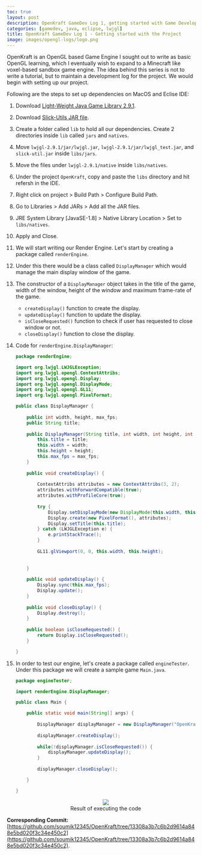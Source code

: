 ```yaml
---
toc: true
layout: post
description: OpenKraft GameDev Log 1, getting started with Game Development using Java
categories: [gamedev, java, eclipse, lwjgl]
title: OpenKraft GameDev Log 1 - Getting started with the Project
image: images/opengl-logs/logo.png
---
```


OpenKraft is an OpenGL based Game Engine I sought out to write as basic OpenGL learning, which I eventually wish to expand to a Minecraft like voxel-based sandbox game engine. The idea behind this series is not to write a tutorial, but to maintain a development log for the project. We would begin with setting up our project.

Following are the steps to set up dependencies on MacOS and Eclise IDE:

1. Download [Light-Weight Java Game Library 2.9.1](https://www.youtube.com/redirect?v=Jdkq-aSFEA0&redir_token=VvmPJMAt4oYnswtqJ1y7X61VGbJ8MTU5MzM3ODY2OEAxNTkzMjkyMjY4&event=video_description&q=http%3A%2F%2Fsourceforge.net%2Fprojects%2Fjava-game-lib%2Ffiles%2FOfficial%2520Releases%2FLWJGL%25202.9.1%2Flwjgl-2.9.1.zip%2Fdownload).

2. Download [Slick-Utils JAR file](https://www.youtube.com/redirect?v=Jdkq-aSFEA0&redir_token=VvmPJMAt4oYnswtqJ1y7X61VGbJ8MTU5MzM3ODY2OEAxNTkzMjkyMjY4&event=video_description&q=http%3A%2F%2Fslick.ninjacave.com%2Fslick-util.jar).

3. Create a folder called `lib` to hold all our dependencies. Create 2 directories inside `lib` called `jars` and `natives`.

4. Move `lwjgl-2.9.1/jar/lwjgl.jar`, `lwjgl-2.9.1/jar/lwjgl_test.jar`, and `slick-util.jar` inside `libs/jars`.

5. Move the files under `lwjgl-2.9.1/native` inside `libs/natives`.

6. Under the project `OpenKraft`, copy and paste the `libs` directory and hit refersh in the IDE.

7. Right click on project > Build Path > Configure Build Path.

8. Go to Libraries > Add JARs > Add all the JAR files.

9. JRE System Library [JavaSE-1.8] > Native Library Location > Set to `libs/natives`.

10. Apply and Close.

11. We will start writing our Render Engine. Let's start by creating a package called `renderEngine`.

12. Under this there would be a class called `DisplayManager` which would manage the main display window of the game.

13. The constructor of a `DisplayManager` object takes in the title of the game, width of the window, height of the window and maximum frame-rate of the game.

    - `createDisplay()` function to create the display.
    - `updateDisplay()` function to update the display.
    - `isCloseRequested()` function to check if user has requested to close window or not.
    - `closeDisplay()` function to close the display.

14. Code for `renderEngine.DisplayManager`:

    ```java
    package renderEngine;

    import org.lwjgl.LWJGLException;
    import org.lwjgl.opengl.ContextAttribs;
    import org.lwjgl.opengl.Display;
    import org.lwjgl.opengl.DisplayMode;
    import org.lwjgl.opengl.GL11;
    import org.lwjgl.opengl.PixelFormat;

    public class DisplayManager {
        
        public int width, height, max_fps;
        public String title;
        
        public DisplayManager(String title, int width, int height, int max_fps) {
            this.title = title;
            this.width = width;
            this.height = height;
            this.max_fps = max_fps;
        }
        
        public void createDisplay() {
            
            ContextAttribs attributes = new ContextAttribs(3, 2);
            attributes.withForwardCompatible(true);
            attributes.withProfileCore(true);
            
            try {
                Display.setDisplayMode(new DisplayMode(this.width, this.height));
                Display.create(new PixelFormat(), attributes);
                Display.setTitle(this.title);
            } catch (LWJGLException e) {
                e.printStackTrace();
            }
            
            GL11.glViewport(0, 0, this.width, this.height);
            
            
        }
        
        public void updateDisplay() {
            Display.sync(this.max_fps);
            Display.update();
        }
        
        public void closeDisplay() {
            Display.destroy();
        }
        
        public boolean isCloseRequested() {
            return Display.isCloseRequested();
        }

    }
    ```

15. In order to test our engine, let's create a package called `engineTester`. Under this package we will create a sample game `Main.java`.

    ```java
    package engineTester;

    import renderEngine.DisplayManager;

    public class Main {

        public static void main(String[] args) {
            
            DisplayManager displayManager = new DisplayManager("OpenKraft", 1280, 720, 120);
            
            displayManager.createDisplay();
            
            while(!displayManager.isCloseRequested()) {
                displayManager.updateDisplay();
            }
            
            displayManager.closeDisplay();

        }

    }
    ```

    <figure class="image">
        <center>
            <img src="{{site.baseurl}}/images/opengl-logs/log_1.png">
            <figcaption>Result of executing the code</a></figcaption>
        </center>
    </figure>

**Corresponding Commit:** [https://github.com/soumik12345/OpenKraft/tree/13308a3b7c6b2d9614a848e5bd020f3c34e450c2](https://github.com/soumik12345/OpenKraft/tree/13308a3b7c6b2d9614a848e5bd020f3c34e450c2).